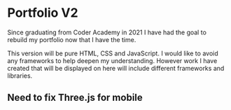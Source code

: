 # Portfolio V2

Since graduating from Coder Academy in 2021 I have had the goal to rebuild my portfolio now that I have the time.

This version will be pure HTML, CSS and JavaScript. I would like to avoid any frameworks to help deepen my understanding. However work I have created that will be displayed on here will include different frameworks and libraries. 

## Need to fix Three.js for mobile